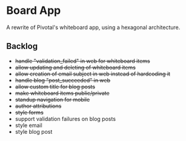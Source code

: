 # Board App

A rewrite of Pivotal's whiteboard app, using a hexagonal architecture.

## Backlog

* ~~handle "validation\_failed" in web for whiteboard items~~
* ~~allow updating and deleting of whiteboard items~~
* ~~allow creation of email subject in web instead of hardcoding it~~
* ~~handle blog "post\_succeeded" in web~~
* ~~allow custom title for blog posts~~
* ~~make whiteboard items public/private~~
* ~~standup navigation for mobile~~
* ~~author attributions~~
* ~~style forms~~
* support validation failures on blog posts
* style email
* style blog post
